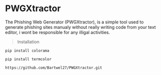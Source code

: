 # PWGXtractor
The Phishing Web Generator (PWGXtractor), is a simple tool used to generate phishing sites manualy without really writing code from your text editor, i wont be responsible for any illigal activities.


> Installation
```
pip install colorama
```

```
pip install termcolor
```

```
https://github.com/Bartwel27/PWGXtractor.git
```
